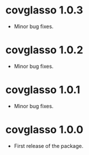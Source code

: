 # covglasso 1.0.3

- Minor bug fixes.

# covglasso 1.0.2

- Minor bug fixes.

# covglasso 1.0.1

- Minor bug fixes.

# covglasso 1.0.0

- First release of the package.
